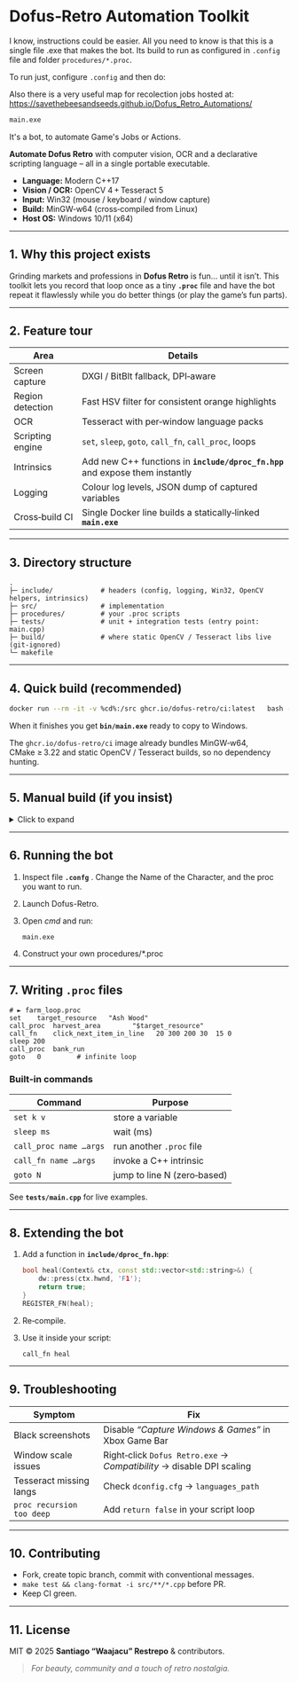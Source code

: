 # Dofus‑Retro Automation Toolkit

I know, instructions could be easier. All you need to know is that this is a single file .exe that makes the bot. 
Its build to run as configured in `.config` file and folder `procedures/*.proc`. 

To run just, configure `.config` and then do:

Also there is a very useful map for recolection jobs hosted at: https://savethebeesandseeds.github.io/Dofus_Retro_Automations/

```cmd
main.exe
```

It's a bot, to automate Game's Jobs or Actions.

**Automate Dofus Retro** with computer vision, OCR and a declarative scripting
language – all in a single portable executable.

* **Language:** Modern C++17  
* **Vision / OCR:** OpenCV 4 + Tesseract 5  
* **Input:** Win32 (mouse / keyboard / window capture)  
* **Build:** MinGW‑w64 (cross‑compiled from Linux)  
* **Host OS:** Windows 10/11 (x64)  

---

## 1. Why this project exists

Grinding markets and professions in **Dofus Retro** is fun… until it isn’t.
This toolkit lets you record that loop once as a tiny **`.proc`** file and have
the bot repeat it flawlessly while you do better things (or play the game’s
fun parts).

---

## 2. Feature tour

| Area                       | Details |
|----------------------------|---------|
| Screen capture             | DXGI / BitBlt fallback, DPI‑aware |
| Region detection           | Fast HSV filter for consistent orange highlights |
| OCR                        | Tesseract with per‑window language packs |
| Scripting engine           | `set`, `sleep`, `goto`, `call_fn`, `call_proc`, loops |
| Intrinsics                 | Add new C++ functions in **`include/dproc_fn.hpp`** and expose them instantly |
| Logging                    | Colour log levels, JSON dump of captured variables |
| Cross‑build CI             | Single Docker line builds a statically‑linked **`main.exe`** |

---

## 3. Directory structure

```text
.
├─ include/            # headers (config, logging, Win32, OpenCV helpers, intrinsics)
├─ src/                # implementation
├─ procedures/         # your .proc scripts
├─ tests/              # unit + integration tests (entry point: main.cpp)
├─ build/              # where static OpenCV / Tesseract libs live (git‑ignored)
└─ makefile
```

---

## 4. Quick build (recommended)

```bash
docker run --rm -it -v %cd%:/src ghcr.io/dofus-retro/ci:latest   bash -c "./scripts/bootstrap.sh && make test64 -j$(nproc)"
```

When it finishes you get **`bin/main.exe`** ready to copy to Windows.

The `ghcr.io/dofus-retro/ci` image already bundles MinGW‑w64, CMake ≥ 3.22 and
static OpenCV / Tesseract builds, so no dependency hunting.

---

## 5. Manual build (if you insist)

<details>
<summary>Click to expand</summary>

1. **Container**  
   ```bash
   docker pull debian:11
   docker run --name dofus_retro -it -v %cd%:/src debian:11
   ```

2. **Packages**  
   ```bash
   apt update && apt install -y        git make cmake g++ mingw-w64 python3 pkg-config        --no-install-recommends
   ```

3. **Thread shim**  
   ```bash
   git clone https://github.com/meganz/mingw-std-threads /external/mingw-std-threads
   ```

4. **Static OpenCV / Tesseract**  
   Follow  
   https://github.com/savethebeesandseeds/opencv_mingw  
   https://github.com/savethebeesandseeds/tesseract_mingw  

   Both scripts drop their artefacts in `build/`.

5. **Make**  
   ```bash
   make test64 -j$(nproc)
   ```
</details>

---

## 6. Running the bot

1. Inspect file **`.confg`** . Change the Name of the Character, and the proc you want to run. 
2. Launch Dofus-Retro.
3. Open *cmd* and run:

   ```cmd
   main.exe
   ```
4. Construct your own procedures/*.proc

---

## 7. Writing `.proc` files

```proc
# ► farm_loop.proc
set    target_resource   "Ash Wood"
call_proc  harvest_area        "$target_resource"
call_fn    click_next_item_in_line   20 300 200 30  15 0
sleep 200
call_proc  bank_run
goto   0         # infinite loop
```

### Built‑in commands

| Command | Purpose |
|---------|---------|
| `set k v`                  | store a variable |
| `sleep ms`                 | wait (ms) |
| `call_proc name …args`     | run another `.proc` file |
| `call_fn name …args`       | invoke a C++ intrinsic |
| `goto N`                   | jump to line N (zero‑based) |

See **`tests/main.cpp`** for live examples.

---

## 8. Extending the bot

1. Add a function in **`include/dproc_fn.hpp`**:

   ```cpp
   bool heal(Context& ctx, const std::vector<std::string>&) {
       dw::press(ctx.hwnd, 'F1');
       return true;
   }
   REGISTER_FN(heal);
   ```

2. Re‑compile.
3. Use it inside your script:

   ```proc
   call_fn heal
   ```

---

## 9. Troubleshooting

| Symptom | Fix |
|---------|-----|
| Black screenshots | Disable *“Capture Windows & Games”* in Xbox Game Bar |
| Window scale issues | Right‑click `Dofus Retro.exe` → *Compatibility* → disable DPI scaling |
| Tesseract missing langs | Check `dconfig.cfg` → `languages_path` |
| `proc recursion too deep` | Add `return false` in your script loop |

---

## 10. Contributing

* Fork, create topic branch, commit with conventional messages.  
* `make test && clang-format -i src/**/*.cpp` before PR.  
* Keep CI green.

---

## 11. License

MIT © 2025 **Santiago “Waajacu” Restrepo** & contributors.

> *For beauty, community and a touch of retro nostalgia.*
